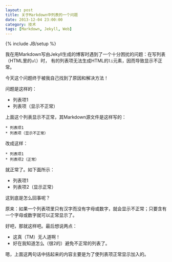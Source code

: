 ```yaml
---
layout: post
title: 关于Markdown中列表的一个问题
date: 2013-12-04 23:00:00
category: 技术
tags: [Markdown, Jekyll, Web]
---
```


{% include JB/setup %}

我在用Markdown写由Jekyll生成的博客时遇到了一个十分困扰的问题：在写列表（HTML里的`ul`）时，
有的列表项无法生成HTML的`li`元素，因而导致显示不正常。

今天这个问题终于被我自己找到了原因和解决方法！

<!--more-->
问题是这样的：

* 列表项1
* 列表项（显示不正常）

上面这个列表显示不正常，其Markdown源文件是这样写的：

    * 列表项1
    * 列表项（显示不正常）
    
改成这样：

    * 列表项1
    * 列表项2（正常）
    
就正常了。如下面所示：

* 列表项1
* 列表项2（显示正常）

这到底是怎么回事呢？

原来：如果一个列表项里只有汉字而没有字母或数字，就会显示不正常；只要含有一个字母或数字就可以正常显示了。

好吧，那就这样吧。最后想说两点：

* 这真（TM）无人道啊！
* 好在我知道怎么（很2的）避免不正常的列表了。

嗯，上面这两句话中括起来的内容主要是为了使列表项正常显示加入的。